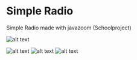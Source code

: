 # Simple Radio
 Simple Radio made with javazoom (Schoolproject)
 
 
 
![alt text](https://i.imgur.com/FI9njjn.png)


![alt text](https://img.shields.io/badge/Language%3A-Java-red "Badge")
![alt text](https://img.shields.io/badge/Function%3A-Radio-orange "Badge")
![alt text](https://img.shields.io/badge/Gui%3A-Java%20Swing-yellow "Badge")
